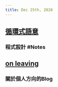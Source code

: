 ```yaml
---
title: Dec 25th, 2020
---
```


## [循環式語意](https://dannypsnl.github.io/blog/2020/12/22/cs/imperative-semantic/)
### 程式設計 #Notes
## [on leaving](https://blog.matsu.io/on-leaving)
### 關於個人方向的Blog
